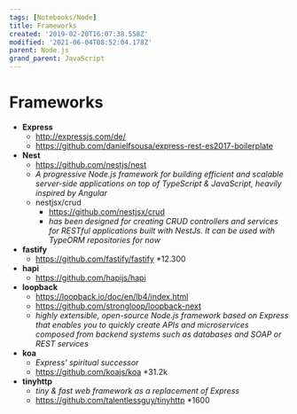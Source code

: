 ```yaml
---
tags: [Notebooks/Node]
title: Frameworks
created: '2019-02-20T16:07:38.558Z'
modified: '2021-06-04T08:52:04.178Z'
parent: Node.js
grand_parent: JavaScript
---
```


# Frameworks

- **Express**
  - http://expressjs.com/de/
  - https://github.com/danielfsousa/express-rest-es2017-boilerplate
- **Nest**
  - https://github.com/nestjs/nest
  - *A progressive Node.js framework for building efficient and scalable server-side applications on top of TypeScript & JavaScript, heavily inspired by Angular*
  - nestjsx/crud
    - https://github.com/nestjsx/crud
    - *has been designed for creating CRUD controllers and services for RESTful applications built with NestJs. It can be used with TypeORM repositories for now*
- **fastify**
  - https://github.com/fastify/fastify *12.300
- **hapi**
  - https://github.com/hapijs/hapi
- **loopback**
  - https://loopback.io/doc/en/lb4/index.html
  - https://github.com/strongloop/loopback-next
  - *highly extensible, open-source Node.js framework based on Express that enables you to quickly create APIs and microservices composed from backend systems such as databases and SOAP or REST services*
- **koa**
  - *Express' spiritual successor*
  - https://github.com/koajs/koa *31.2k
- **tinyhttp**
  - *tiny & fast web framework as a replacement of Express*
  - https://github.com/talentlessguy/tinyhttp *1600
